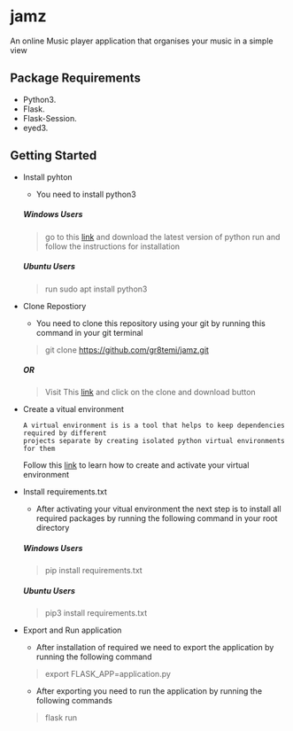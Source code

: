# jamz 
An online Music player application that organises your music in a simple view 

## Package Requirements

* Python3.
* Flask.
* Flask-Session.
* eyed3.


## Getting Started
- Install pyhton
   * You need to install python3
  ##### Windows Users
  
    > go to this [link](https://www.python.org/downloads/windows/) and download the latest version of python run and follow the instructions for installation
    
  ##### Ubuntu Users
  
     > run sudo apt install python3
    
- Clone Repostiory
    * You need to clone this repository using your git by running this command in your git terminal
    
     > git clone https://github.com/gr8temi/jamz.git
   
  ##### OR 
   
     > Visit This [link](https://github.com/gr8temi/jamz) and click on the clone and download button
    
- Create a vitual environment
    ``` 
    A virtual environment is is a tool that helps to keep dependencies required by different 
    projects separate by creating isolated python virtual environments for them
    ```
    Follow this [link](https://medium.com/@rockstarik2/how-to-setup-a-virtual-environment-for-python-development-c430877049ac?sk=a607d890870a8f39a9ff05320e5522d8) to learn how to create and activate your virtual environment
    
- Install requirements.txt
    * After activating your vitual environment the next step is to install all required packages by running the following command in your root directory
  ##### Windows Users
  
     > pip install requirements.txt
    
  ##### Ubuntu Users
  
     > pip3 install requirements.txt
     
- Export and Run application
    * After installation of required we need to export the application by running the following command
    
     > export FLASK_APP=application.py
     
    * After exporting you need to run the application by running the following commands
    
     > flask run
    
